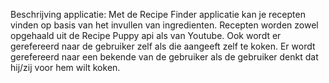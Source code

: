 Beschrijving applicatie:
Met de Recipe Finder applicatie kan je recepten vinden op basis van het invullen van ingredienten. Recepten worden zowel opgehaald uit de Recipe Puppy api als van Youtube. Ook wordt er gerefereerd naar de gebruiker zelf als die aangeeft zelf te koken. Er wordt gerefereerd naar een bekende van de gebruiker als de gebruiker denkt dat hij/zij voor hem wilt koken.
